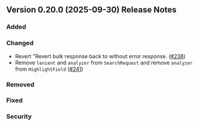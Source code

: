 ## Version 0.20.0 (2025-09-30) Release Notes


### Added

### Changed
- Revert "Revert bulk response back to without error response. ([#238](https://github.com/opensearch-project/opensearch-protobufs/pull/238))
- Remove `lenient` and `analyzer` from `SearchRequest` and remove `analyzer` from `HighlightField` ([#241](https://github.com/opensearch-project/opensearch-protobufs/pull/241))
### Removed

### Fixed

### Security
